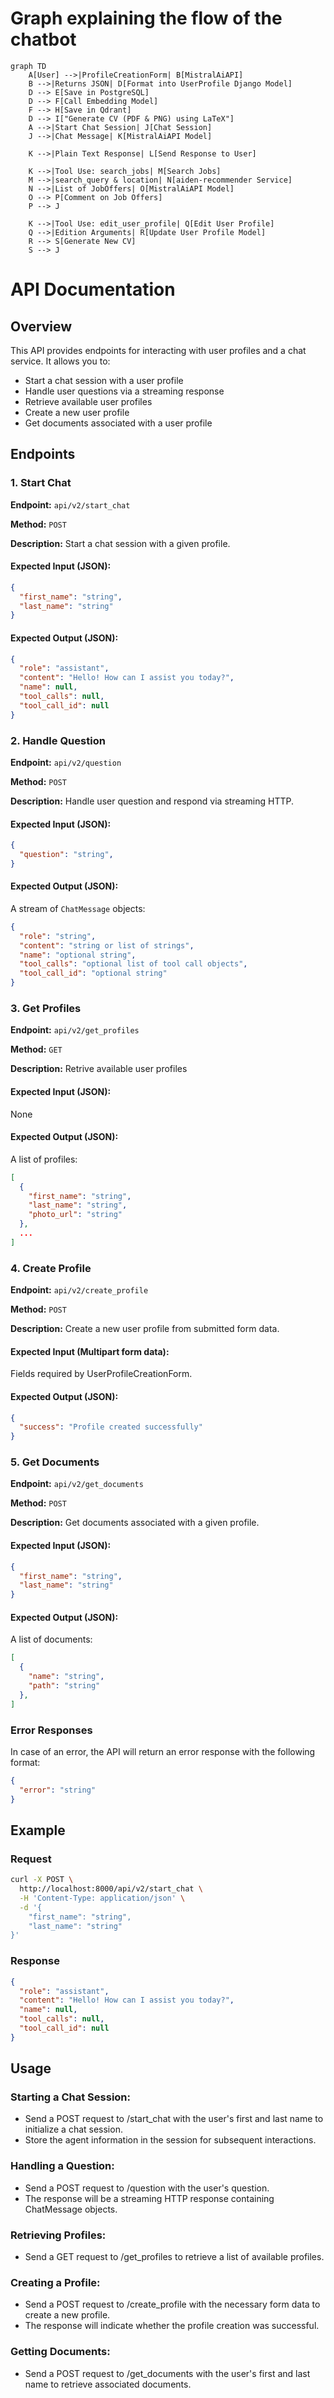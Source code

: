 # Graph explaining the flow of the chatbot

```mermaid
graph TD
    A[User] -->|ProfileCreationForm| B[MistralAiAPI]
    B -->|Returns JSON| D[Format into UserProfile Django Model]
    D --> E[Save in PostgreSQL]
    D --> F[Call Embedding Model]
    F --> H[Save in Qdrant]
    D --> I["Generate CV (PDF & PNG) using LaTeX"]
    A -->|Start Chat Session| J[Chat Session]
    J -->|Chat Message| K[MistralAiAPI Model]

    K -->|Plain Text Response| L[Send Response to User]

    K -->|Tool Use: search_jobs| M[Search Jobs]
    M -->|search_query & location| N[aiden-recommender Service]
    N -->|List of JobOffers| O[MistralAiAPI Model]
    O --> P[Comment on Job Offers]
    P --> J

    K -->|Tool Use: edit_user_profile| Q[Edit User Profile]
    Q -->|Edition Arguments| R[Update User Profile Model]
    R --> S[Generate New CV]
    S --> J

```

# API Documentation

## Overview

This API provides endpoints for interacting with user profiles and a chat service. It allows you to:
- Start a chat session with a user profile
- Handle user questions via a streaming response
- Retrieve available user profiles
- Create a new user profile
- Get documents associated with a user profile

## Endpoints

### 1. Start Chat
**Endpoint:** `api/v2/start_chat`

**Method:** `POST`

**Description:** Start a chat session with a given profile.

#### Expected Input (JSON):
```json
{
  "first_name": "string",
  "last_name": "string"
}
```

#### Expected Output (JSON):
```json
{
  "role": "assistant",
  "content": "Hello! How can I assist you today?",
  "name": null,
  "tool_calls": null,
  "tool_call_id": null
}
```

### 2. Handle Question
**Endpoint:** `api/v2/question`

**Method:** `POST`

**Description:** Handle user question and respond via streaming HTTP.

#### Expected Input (JSON):
```json
{
  "question": "string",
}
```

#### Expected Output (JSON):
A stream of `ChatMessage` objects:
```json
{
  "role": "string",
  "content": "string or list of strings",
  "name": "optional string",
  "tool_calls": "optional list of tool call objects",
  "tool_call_id": "optional string"
}
```

### 3. Get Profiles
**Endpoint:** `api/v2/get_profiles`

**Method:** `GET`

**Description:** Retrive available user profiles

#### Expected Input (JSON):
None

#### Expected Output (JSON):
A list of profiles:

```json
[
  {
    "first_name": "string",
    "last_name": "string",
    "photo_url": "string"
  },
  ...
]
```

### 4. Create Profile
**Endpoint:** `api/v2/create_profile`

**Method:** `POST`

**Description:** Create a new user profile from submitted form data.

#### Expected Input (Multipart form data):
Fields required by UserProfileCreationForm.

#### Expected Output (JSON):
```json
{
  "success": "Profile created successfully"
}
```

### 5. Get Documents
**Endpoint:** `api/v2/get_documents`

**Method:** `POST`

**Description:** Get documents associated with a given profile.

#### Expected Input (JSON):
```json
{
  "first_name": "string",
  "last_name": "string"
}
```

#### Expected Output (JSON):
A list of documents:

```json
[
  {
    "name": "string",
    "path": "string"
  },
]
```

### Error Responses
In case of an error, the API will return an error response with the following format:

```json
{
  "error": "string"
}
```

## Example

### Request

```bash
curl -X POST \
  http://localhost:8000/api/v2/start_chat \
  -H 'Content-Type: application/json' \
  -d '{
	"first_name": "string",
	"last_name": "string"
}'
```

### Response

```json
{
  "role": "assistant",
  "content": "Hello! How can I assist you today?",
  "name": null,
  "tool_calls": null,
  "tool_call_id": null
}
```

## Usage

### Starting a Chat Session:

- Send a POST request to /start_chat with the user's first and last name to initialize a chat session.
- Store the agent information in the session for subsequent interactions.

### Handling a Question:

- Send a POST request to /question with the user's question.
- The response will be a streaming HTTP response containing ChatMessage objects.

### Retrieving Profiles:

- Send a GET request to /get_profiles to retrieve a list of available profiles.

### Creating a Profile:
- Send a POST request to /create_profile with the necessary form data to create a new profile.
- The response will indicate whether the profile creation was successful.

### Getting Documents:

- Send a POST request to /get_documents with the user's first and last name to retrieve associated documents.
